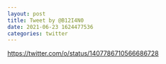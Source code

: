 ```yaml
--- 
layout: post 
title: Tweet by @B12I4N0 
date: 2021-06-23 1624477536 
categories: twitter 
--- 
```

https://twitter.com/o/status/1407786710566686728